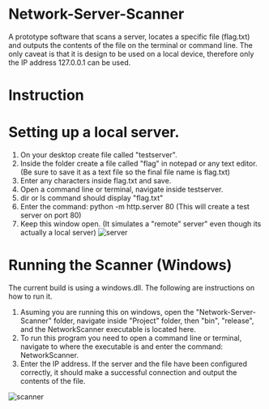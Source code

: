 # Network-Server-Scanner
A prototype software that scans a server, locates a specific file (flag.txt) and outputs the contents of the file on the terminal or command line.
The only caveat is that it is design to be used on a local device, therefore only the IP address 127.0.0.1 can be used.

# Instruction

# Setting up a local server.
1. On your desktop create file called "testserver".
2. Inside the folder create a file called "flag" in notepad or any text editor. (Be sure to save it as a text file so the final file name is flag.txt)
3. Enter any characters inside flag.txt and save.
4. Open a command line or terminal, navigate inside testserver.
5. dir or ls command should display "flag.txt"
6. Enter the command: python -m http.server 80 (This will create a test server on port 80)
7. Keep this window open. (It simulates a "remote" server" even though its actually a local server)
![server](https://github.com/l1legend/Network-Server-Scanner/assets/28288764/678224a2-5d15-4cac-b672-c767277ab272)


# Running the Scanner (Windows)
The current build is using a windows.dll. The following are instructions on how to run it.
1. Asuming you are running this on windows, open the "Network-Server-Scanner" folder, navigate inside "Project" folder,
then "bin", "release", and the NetworkScanner executable is located here.
2. To run this program you need to open a command line or terminal, navigate to where the executable is 
and enter the command: NetworkScanner.
3. Enter the IP address. If the server and the file have been configured correctly, it should make a successful connection and output the contents of the file.


![scanner](https://github.com/l1legend/Network-Server-Scanner/assets/28288764/65892a27-efbe-4fc8-a219-51a4d883e1d1)


